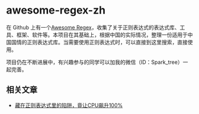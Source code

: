 # awesome-regex-zh

在 Github 上有一个[Awesome Regex](https://github.com/aloisdg/awesome-regex)，收集了关于正则表达式的表达式库、工具、框架、软件等。本项目在其基础上，根据中国的实际情况，整理一份适用于中国国情的正则表达式库。当需要使用正则表达式时，可以直接到这里搜索，直接使用。

项目仍在不断进展中，有兴趣参与的同学可以加我的微信（ID：Spark_tree）一起完善。

## 相关文章

* [藏在正则表达式里的陷阱，竟让CPU飙升100%](https://www.cnblogs.com/chanshuyi/p/the_regex_backtracking_trap.html)
